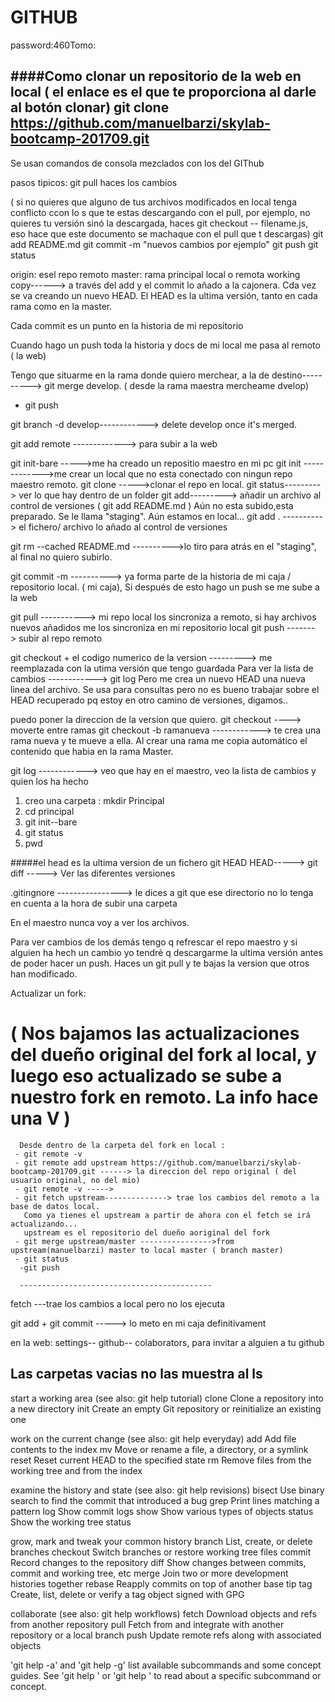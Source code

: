 GITHUB
======
password:460Tomo:

####Como clonar un repositorio de la web en local ( el enlace es el que te proporciona al darle al botón clonar)
 git clone https://github.com/manuelbarzi/skylab-bootcamp-201709.git
-------------------------------------------------------------------------------
Se usan comandos de consola mezclados con los del GIThub

pasos tipicos:
git pull
haces los cambios

( si no quieres que alguno de tus archivos modificados en local tenga conflicto ccon lo s que te estas descargando con el pull, por ejemplo, no quieres tu versión sinó la descargada, haces git checkout -- filename.js, eso hace que este documento se machaque con el pull que t descargas)
git add README.md
git commit -m "nuevos cambios por ejemplo"
git push
git status

origin: esel repo remoto
master: rama principal local o remota
working copy------> a través del add y el commit lo añado a la cajonera. Cda vez se va creando un nuevo HEAD. El HEAD es la ultima versión, tanto en cada rama como en la master.

Cada commit es un punto en la historia de mi repositorio

Cuando hago un push toda la historia y docs de mi local me pasa al remoto ( la web)

Tengo que situarme en la rama donde quiero merchear, a la de destino----------> git merge develop. ( desde la rama maestra mercheame dvelop)
 + git push


git branch -d develop------------> delete develop once it's merged.

git add remote -------------> para subir a la web

git init-bare ----->me ha creado un repositio maestro en mi pc 
git init ------------->me crear un local que no esta conectado con ningun repo maestro remoto.
git clone ----->clonar el repo en local.
git status---------> ver lo que hay dentro de un folder
git add---------> añadir un archivo al control de versiones ( git add README.md ) Aún no esta subido,esta preparado. Se le llama "staging". Aún estamos en local...
git add . ----------> el fichero/ archivo lo añado al control de versiones 

git rm  --cached README.md ---------->lo tiro para atrás en el "staging", al final no quiero subirlo.


git commit -m ----------> ya forma parte de la historia de mi caja / repositorio local. ( mi caja), 
Si después de esto hago un push se me sube a la web



git pull -----------> mi repo local los sincroniza a remoto, si hay archivos nuevos añadidos me los sincroniza en mi repositorio local
git push -------> subir al repo remoto

git checkout + el codigo numerico de la version ---------> me reemplazada con la utima versión que tengo guardada
Para ver la lista de cambios ------------> git log
Pero me crea un nuevo HEAD una nueva linea del archivo. Se usa para consultas pero no es bueno trabajar  sobre el HEAD recuperado pq estoy en otro camino de versiones, digamos..



 puedo poner la direccion de la version que quiero.
git checkout ----> moverte entre ramas
git checkout -b ramanueva ------------> te crea una rama nueva y te mueve a ella. Al crear una rama me copia automático el contenido que habia en la rama Master.


git log ------------> veo que hay en el maestro, veo la lista de cambios y quien los ha hecho





 1. creo una carpeta : mkdir Principal
 2. cd principal
 3. git init--bare
 4. git status
 5. pwd
 

 
#####el head es la ultima version de un fichero 
git HEAD HEAD-----> 
git diff -----> Ver las diferentes versiones


.gitingnore ---------------->   le dices a git que ese directorio no lo tenga en cuenta a la hora de subir una carpeta



En el maestro nunca voy a ver los archivos. 

Para ver cambios de los demás tengo q refrescar el repo maestro y si alguien ha  hech un cambio yo tendré q descargarme la ultima versión antes de poder hacer un push.  Haces un  git pull y te bajas la version que otros han modificado.


Actualizar  un fork:

( Nos bajamos las actualizaciones del dueño original del fork al local, y luego eso actualizado se sube a nuestro fork en remoto. La info hace una V )
=================================
      Desde dentro de la carpeta del fork en local :
     - git remote -v
     - git remote add upstream https://github.com/manuelbarzi/skylab-bootcamp-201709.git ------> la direccion del repo original ( del usuario original, no del mio)
     - git remote -v -----> 
     - git fetch upstream--------------> trae los cambios del remoto a la base de datos local.
       Como ya tienes el upstream a partir de ahora con el fetch se irá actualizando...
       upstream es el repositorio del dueño aoriginal del fork
     - git merge upstream/master ---------------->from upstream(manuelbarzi) master to local master ( branch master)
     - git status
      -git push

      -------------------------------------------

fetch ---trae los cambios a local pero no los ejecuta







git add + git commit -----> lo meto en mi caja definitivament

en la web: settings-- github-- colaborators, para invitar a alguien a tu github

Las carpetas vacias no las muestra al ls 
--------------------------------------------------------------------------
start a working area (see also: git help tutorial)
   clone      Clone a repository into a new directory
   init       Create an empty Git repository or reinitialize an existing one

work on the current change (see also: git help everyday)
   add        Add file contents to the index
   mv         Move or rename a file, a directory, or a symlink
   reset      Reset current HEAD to the specified state
   rm         Remove files from the working tree and from the index

examine the history and state (see also: git help revisions)
   bisect     Use binary search to find the commit that introduced a bug
   grep       Print lines matching a pattern
   log        Show commit logs
   show       Show various types of objects
   status     Show the working tree status

grow, mark and tweak your common history
   branch     List, create, or delete branches
   checkout   Switch branches or restore working tree files
   commit     Record changes to the repository
   diff       Show changes between commits, commit and working tree, etc
   merge      Join two or more development histories together
   rebase     Reapply commits on top of another base tip
   tag        Create, list, delete or verify a tag object signed with GPG

collaborate (see also: git help workflows)
   fetch      Download objects and refs from another repository
   pull       Fetch from and integrate with another repository or a local branch
   push       Update remote refs along with associated objects

'git help -a' and 'git help -g' list available subcommands and some
concept guides. See 'git help <command>' or 'git help <concept>'
to read about a specific subcommand or concept.


